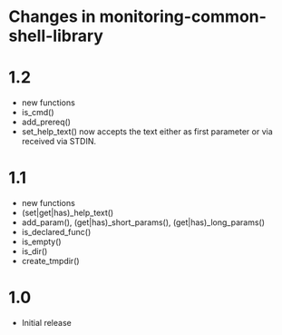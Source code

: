 # Changes in monitoring-common-shell-library

# 1.2
* new functions
 * is_cmd()
 * add_prereq()
* set_help_text() now accepts the text either as first parameter or via received
  via STDIN.

# 1.1

* new functions
 * (set|get|has)_help_text()
 * add_param(), (get|has)_short_params(), (get|has)_long_params()
 * is_declared_func()
 * is_empty()
 * is_dir()
 * create_tmpdir()

# 1.0

* Initial release

